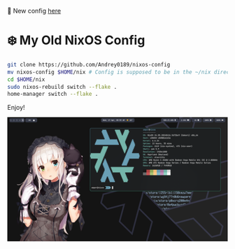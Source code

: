 👾 New config [here](https://github.com/Andrey0189/nixos-config-reborn)

# ❄️ My Old NixOS Config

```bash
git clone https://github.com/Andrey0189/nixos-config
mv nixos-config $HOME/nix # Config is supposed to be in the ~/nix directory
cd $HOME/nix
sudo nixos-rebuild switch --flake .
home-manager switch --flake .
```
Enjoy!

![Screenshot](./screenshot.png)
